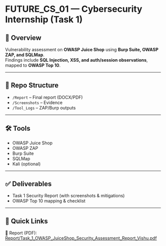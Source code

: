 # FUTURE_CS_01 — Cybersecurity Internship (Task 1)

## 📌 Overview
Vulnerability assessment on **OWASP Juice Shop** using **Burp Suite, OWASP ZAP, and SQLMap**.  
Findings include **SQL Injection, XSS, and auth/session observations**, mapped to **OWASP Top 10**.

---

## 📂 Repo Structure
- `/Report` – Final report (DOCX/PDF)  
- `/Screenshots` – Evidence  
- `/Tool_Logs` – ZAP/Burp outputs  

---

## 🛠 Tools
- OWASP Juice Shop  
- OWASP ZAP  
- Burp Suite  
- SQLMap  
- Kali (optional)  

---

## ✅ Deliverables
- Task 1 Security Report (with screenshots & mitigations)  
- OWASP Top 10 mapping & checklist  

---

## 🔗 Quick Links
📄 Report (PDF): [Report/Task_1_OWASP_JuiceShop_Security_Assessment_Report_Vishu.pdf](Report/Task_1_OWASP_JuiceShop_Security_Assessment_Report_Vishu.pdf)  
